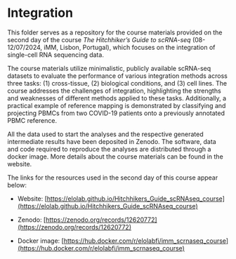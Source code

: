 # Integration

This folder serves as a repository for the course materials provided on the second day of the course _The Hitchhiker’s Guide to scRNA-seq_ (08-12/07/2024, iMM, Lisbon, Portugal), which focuses on the integration of single-cell RNA sequencing data.

The course materials utilize minimalistic, publicly available scRNA-seq datasets to evaluate the performance of various integration methods across three tasks: (1) cross-tissue, (2) biological conditions, and (3) cell lines. The course addresses the challenges of integration, highlighting the strengths and weaknesses of different methods applied to these tasks. Additionally, a practical example of reference mapping is demonstrated by classifying and projecting PBMCs from two COVID-19 patients onto a previously annotated PBMC reference.

All the data used to start the analyses and the respective generated intermediate results have been deposited in Zenodo. The software, data and code required to reproduce the analyses are distributed through a docker image. More details about the course materials can be found in the website. 

The links for the resources used in the second day of this course appear below: 

   + Website: [https://elolab.github.io/Hitchhikers_Guide_scRNAseq_course](https://elolab.github.io/Hitchhikers_Guide_scRNAseq_course)

   + Zenodo: [https://zenodo.org/records/12620772](https://zenodo.org/records/12620772)

   + Docker image: [https://hub.docker.com/r/elolabfi/imm_scrnaseq_course](https://hub.docker.com/r/elolabfi/imm_scrnaseq_course)
